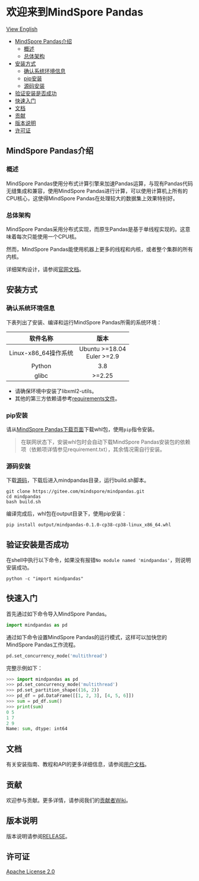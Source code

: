 # 欢迎来到MindSpore Pandas

[View English](./README.md)

<!-- TOC -->

- [MindSpore Pandas介绍](#MindSpore-Pandas介绍)
    - [概述](#概述)
    - [总体架构](#总体架构)
- [安装方式](#安装方式)
    - [确认系统环境信息](#确认系统环境信息)
    - [pip安装](#pip安装)
    - [源码安装](#源码安装)
- [验证安装是否成功](#验证安装是否成功)
- [快速入门](#快速入门)
- [文档](#文档)
- [贡献](#贡献)
- [版本说明](#版本说明)
- [许可证](#许可证)

<!-- /TOC -->

## MindSpore Pandas介绍

### 概述

MindSpore Pandas使用分布式计算引擎来加速Pandas运算，与现有Pandas代码无缝集成和兼容，使用MindSpore Pandas进行计算，可以使用计算机上所有的CPU核心，这使得MindSpore Pandas在处理较大的数据集上效果特别好。

### 总体架构

MindSpore Pandas采用分布式实现，而原生Pandas是基于单线程实现的。这意味着每次只能使用一个CPU核。

然而，MindSpore Pandas能使用机器上更多的线程和内核，或者整个集群的所有内核。

详细架构设计，请参阅[官网文档](https://www.mindspore.cn/mindpandas/docs/zh-CN/master/index.html)。

## 安装方式

### 确认系统环境信息

下表列出了安装、编译和运行MindSpore Pandas所需的系统环境：

| 软件名称 |  版本   |
| :------: | :-----: |
|  Linux-x86_64操作系统 |  Ubuntu \>=18.04<br/>Euler \>=2.9 |
|  Python  | 3.8 |
|  glibc  |  \>=2.25   |

- 请确保环境中安装了libxml2-utils。
- 其他的第三方依赖请参考[requirements文件](https://gitee.com/mindspore/mindpandas/blob/master/requirements.txt)。

### pip安装

请从[MindSpore Pandas下载页面](https://www.mindspore.cn/versions)下载whl包，使用`pip`指令安装。

> 在联网状态下，安装whl包时会自动下载MindSpore Pandas安装包的依赖项（依赖项详情参见requirement.txt），其余情况需自行安装。

### 源码安装

下载[源码](https://gitee.com/mindspore/mindpandas.git)，下载后进入mindpandas目录，运行build.sh脚本。

```shell
git clone https://gitee.com/mindspore/mindpandas.git
cd mindpandas
bash build.sh
```

编译完成后，whl包在output目录下，使用pip安装：

```shell
pip install output/mindpandas-0.1.0-cp38-cp38-linux_x86_64.whl
```

## 验证安装是否成功

在shell中执行以下命令，如果没有报错`No module named 'mindpandas'`，则说明安装成功。

```shell
python -c "import mindpandas"
```

## 快速入门

首先通过如下命令导入MindSpore Pandas。

```python
import mindpandas as pd
```

通过如下命令设置MindSpore Pandas的运行模式，这样可以加快您的MindSpore Pandas工作流程。

```python
pd.set_concurrency_mode('multithread')
```

完整示例如下：

```python
>>> import mindpandas as pd
>>> pd.set_concurrency_mode('multithread')
>>> pd.set_partition_shape((16, 2))
>>> pd_df = pd.DataFrame([[1, 2, 3], [4, 5, 6]])
>>> sum = pd_df.sum()
>>> print(sum)
0 5
1 7
2 9
Name: sum, dtype: int64
```

## 文档

有关安装指南、教程和API的更多详细信息，请参阅[用户文档](https://www.mindspore.cn/mindpandas/docs/zh-CN/master/index.html)。

## 贡献

欢迎参与贡献。更多详情，请参阅我们的[贡献者Wiki](https://gitee.com/mindspore/mindspore/blob/master/CONTRIBUTING_CN.md)。

## 版本说明

版本说明请参阅[RELEASE](https://gitee.com/mindspore/mindpandas/blob/master/RELEASE.md)。

## 许可证

[Apache License 2.0](https://gitee.com/mindspore/mindpandas/blob/master/LICENSE)
